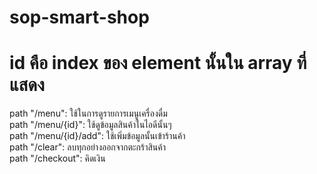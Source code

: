 # sop-smart-shop
# id คือ index ของ element นั้นใน array ที่แสดง
path "/menu": ใช้ในการดูรายการเมนูเครื่องดื่ม<br>
path "/menu/{id}": ใช้ดูข้อมูลสินค้าในไอดีนั้นๆ<br>
path "/menu/{id}/add": ใช้เพิ่มข้อมูลนั้นเข้าร้านค้า<br>
path "/clear": ลบทุกอย่างออกจากตะกร้าสินค้า<br>
path "/checkout": คิดเงิน
